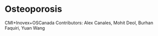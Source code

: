 # Osteoporosis
CMI+Inovex+OSCanada
Contributors: 
Alex Canales, Mohit Deol, Burhan Faquiri, Yuan Wang
